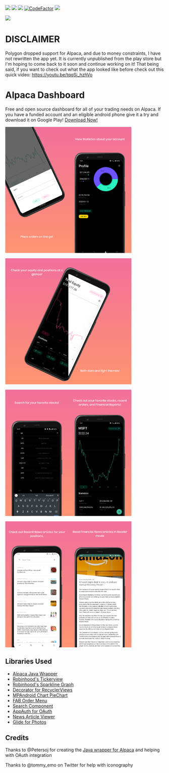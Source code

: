 [![](https://img.shields.io/github/license/tamuseanmiller/alpaca_dashboard)](https://github.com/tamuseanmiller/alpaca_dashboard/blob/master/LICENSE.txt)
![](https://img.shields.io/github/stars/tamuseanmiller/alpaca_dashboard)
![](https://img.shields.io/tokei/lines/github/tamuseanmiller/alpaca_dashboard)
[![CodeFactor](https://www.codefactor.io/repository/github/tamuseanmiller/alpaca_dashboard/badge)](https://www.codefactor.io/repository/github/tamuseanmiller/alpaca_dashboard)
[![](https://img.shields.io/endpoint?color=green&logo=google-play&logoColor=green&url=https%3A%2F%2Fplayshields.herokuapp.com%2Fplay%3Fi%3Dcom.seanmiller.alpacadashboard%26l%3DPlay%2520Store%26m%3DDownload)](https://play.google.com/store/apps/details?id=com.seanmiller.alpacadashboard)

![](https://bn1301files.storage.live.com/y4mrcK6TFWRK6S_jjowsOT3cpoBOGHdZnpjjaJOE5iJwdOOw6UauPhGi8ta78EvlAo0bj6uooKhiOKqlahZDfNCGnJMeJ2l7bNDXqIXCD7zt9i6kSYEPA9GinpF41NfE-Bzpk9Od9QHaVziEbJvb1Uy-o9_5My1QTUYfzL5zQbGuY4PgwOkp-z30g2c0xu3noD8?width=192&height=192&cropmode=none)


# DISCLAIMER
Polygon dropped support for Alpaca, and due to money constraints, I have not rewritten the app yet. It is currently unpublished from the play store but I'm hoping to come back to it soon and continue working on it!
That being said, if you want to check out what the app looked like before check out this quick video: https://youtu.be/tqqSj_hzhVo

# Alpaca Dashboard

Free and open source dashboard for all of your trading needs on Alpaca. If you have a funded account and an eligible android phone give it a try and download it on Google Play!
[Download Now!](https://play.google.com/store/apps/details?id=com.seanmiller.alpacadashboard)

<img src="images/place_orders.png" alt="drawing" width="200"/><img src="images/profile.png" alt="drawing" width="200"/>

<img src="images/dashboard.png" alt="drawing" width="200"/><img src="images/dark_light_themes.png" alt="drawing" width="200"/>

<img src="images/search.png" alt="drawing" width="200"/><img src="images/stock_page.png" alt="drawing" width="200"/>

<img src="images/search_news.png" alt="drawing" width="200"/><img src="images/article_viewer.png" alt="drawing" width="200"/>

## Libraries Used

* [Alpaca Java Wrapper](https://github.com/Petersoj/alpaca-java)
* [Robinhood's Tickerview](https://github.com/robinhood/ticker)
* [Robinhood's Sparkline Graph](https://github.com/robinhood/spark)
* [Decorator for RecyclerViews](https://github.com/rubensousa/Decorator)
* [MPAndroid Chart PieChart](https://github.com/PhilJay/MPAndroidChart)
* [FAB Order Menu](https://github.com/Krupen/FabulousFilter)
* [Search Component](https://github.com/lapism/search)
* [AppAuth for OAuth](https://github.com/openid/AppAuth-Android)
* [News Article Viewer](https://github.com/klinker41/article-android)
* [Glide for Photos](https://github.com/bumptech/glide)

## Credits

Thanks to @Petersoj for creating the [Java wrapper for Alpaca](https://github.com/Petersoj/alpaca-java) and helping with OAuth integration

Thanks to @tommy_emo on Twitter for help with iconography
